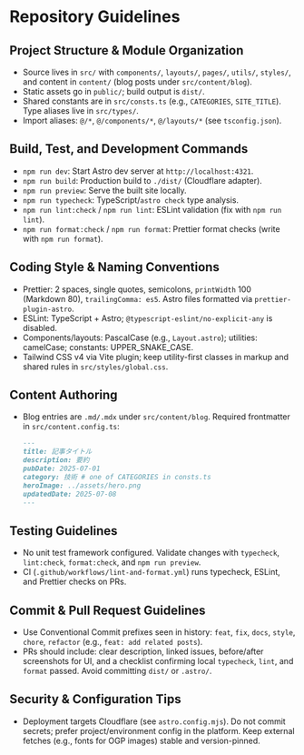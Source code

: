 # Repository Guidelines

## Project Structure & Module Organization
- Source lives in `src/` with `components/`, `layouts/`, `pages/`, `utils/`, `styles/`, and content in `content/` (blog posts under `src/content/blog`).
- Static assets go in `public/`; build output is `dist/`.
- Shared constants are in `src/consts.ts` (e.g., `CATEGORIES`, `SITE_TITLE`). Type aliases live in `src/types/`.
- Import aliases: `@/*`, `@/components/*`, `@/layouts/*` (see `tsconfig.json`).

## Build, Test, and Development Commands
- `npm run dev`: Start Astro dev server at `http://localhost:4321`.
- `npm run build`: Production build to `./dist/` (Cloudflare adapter).
- `npm run preview`: Serve the built site locally.
- `npm run typecheck`: TypeScript/`astro check` type analysis.
- `npm run lint:check` / `npm run lint`: ESLint validation (fix with `npm run lint`).
- `npm run format:check` / `npm run format`: Prettier format checks (write with `npm run format`).

## Coding Style & Naming Conventions
- Prettier: 2 spaces, single quotes, semicolons, `printWidth` 100 (Markdown 80), `trailingComma: es5`. Astro files formatted via `prettier-plugin-astro`.
- ESLint: TypeScript + Astro; `@typescript-eslint/no-explicit-any` is disabled.
- Components/layouts: PascalCase (e.g., `Layout.astro`); utilities: camelCase; constants: UPPER_SNAKE_CASE.
- Tailwind CSS v4 via Vite plugin; keep utility-first classes in markup and shared rules in `src/styles/global.css`.

## Content Authoring
- Blog entries are `.md/.mdx` under `src/content/blog`. Required frontmatter in `src/content.config.ts`:
  ```md
  ---
  title: 記事タイトル
  description: 要約
  pubDate: 2025-07-01
  category: 技術 # one of CATEGORIES in consts.ts
  heroImage: ../assets/hero.png
  updatedDate: 2025-07-08
  ---
  ```

## Testing Guidelines
- No unit test framework configured. Validate changes with `typecheck`, `lint:check`, `format:check`, and `npm run preview`.
- CI (`.github/workflows/lint-and-format.yml`) runs typecheck, ESLint, and Prettier checks on PRs.

## Commit & Pull Request Guidelines
- Use Conventional Commit prefixes seen in history: `feat`, `fix`, `docs`, `style`, `chore`, `refactor` (e.g., `feat: add related posts`).
- PRs should include: clear description, linked issues, before/after screenshots for UI, and a checklist confirming local `typecheck`, `lint`, and `format` passed. Avoid committing `dist/` or `.astro/`.

## Security & Configuration Tips
- Deployment targets Cloudflare (see `astro.config.mjs`). Do not commit secrets; prefer project/environment config in the platform. Keep external fetches (e.g., fonts for OGP images) stable and version-pinned.
